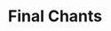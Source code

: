 ---
title: Final Chants
publishDate: 2024-04-01 00:00:00
img: /assets/final-chants.png
img_alt: A table with a red pentagram and candles, and an overlay saying Final Chants, where the F is written like a mark on an exam paper.
img_object_pos: 0% 85%
description: A spooky 3D puzzler where you solve problems to complete your final examination at summoning school.
tags:
  - Game
github_link: https://github.com/chybby/ldjam55
play_link: https://chybby.itch.io/final-chants
---